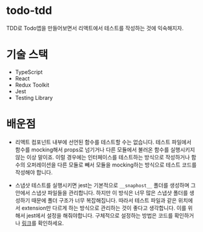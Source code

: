 # todo-tdd
TDD로 Todo앱을 만들어보면서 리액트에서 테스트를 작성하는 것에 익숙해지자.

# 기술 스택
- TypeScript
- React
- Redux Toolkit
- Jest
- Testing Library

# 배운점
- 리액트 컴포넌트 내부에 선언된 함수를 테스트할 수는 없습니다. 테스트 파일에서 함수를 mocking해서 props로 넘기거나 다른 모듈에서 불러온 함수를 실행시키지 않는 이상 말이죠. 
이럴 경우에는 인터페이스를 테스트하는 방식으로 작성하거나 함수의 오퍼레이션을 다른 모듈로 빼서 모듈을 mocking하는 방식으로 테스트 코드를 작성해야 합니다.

- 스냅샷 테스트를 실행시키면 jest는 기본적으로 `__snaphost__` 폴더를 생성하며 그 안에서 스냅샷 파일들을 관리합니다. 하지만 이 방식은 너무 많은 스냅샷 폴더를 생성하기 때문에 폴더 구조가 너무 복잡해집니다. 따라서 테스트 파일과 같은 위치에서 extension만 다르게 하는 방식으로 관리하는 것이 좋다고 생각합니다. 이를 위해서 jest에서 설정을 해줘야합니다. 구체적으로 설정하는 방법은 코드를 확인하거나 <a href="https://jestjs.io/docs/configuration#snapshotresolver-string">링크</a>를 확인하세요.
